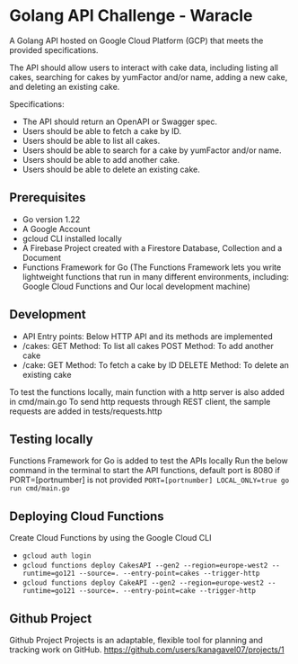 # Golang API Challenge - Waracle

A Golang API hosted on Google Cloud Platform (GCP) that meets the provided
specifications.

The API should allow users to interact with cake data, including listing all cakes,
searching for cakes by yumFactor and/or name, adding a new cake, and deleting an existing
cake.

Specifications:

- The API should return an OpenAPI or Swagger spec.
- Users should be able to fetch a cake by ID.
- Users should be able to list all cakes.
- Users should be able to search for a cake by yumFactor and/or name.
- Users should be able to add another cake.
- Users should be able to delete an existing cake.

## Prerequisites

- Go version 1.22
- A Google Account
- gcloud CLI installed locally
- A Firebase Project created with a Firestore Database, Collection and a Document
- Functions Framework for Go (The Functions Framework lets you write lightweight functions that run in many different environments, including: Google Cloud Functions and Our local development machine)

## Development

- API Entry points: Below HTTP API and its methods are implemented
- /cakes:
  GET Method: To list all cakes
  POST Method: To add another cake
- /cake:
  GET Method: To fetch a cake by ID
  DELETE Method: To delete an existing cake

To test the functions locally, main function with a http server is also added in cmd/main.go
To send http requests through REST client, the sample requests are added in tests/requests.http

## Testing locally

Functions Framework for Go is added to test the APIs locally
Run the below command in the terminal to start the API functions, default port is 8080 if PORT=[portnumber] is not provided
`PORT=[portnumber] LOCAL_ONLY=true go run cmd/main.go`

## Deploying Cloud Functions

Create Cloud Functions by using the Google Cloud CLI

- `gcloud auth login`
- `gcloud functions deploy CakesAPI --gen2 --region=europe-west2 --runtime=go121 --source=. --entry-point=cakes --trigger-http`
- `gcloud functions deploy CakeAPI --gen2 --region=europe-west2 --runtime=go121 --source=. --entry-point=cake --trigger-http`

## Github Project

Github Project Projects is an adaptable, flexible tool for planning and tracking work on GitHub.
https://github.com/users/kanagavel07/projects/1
